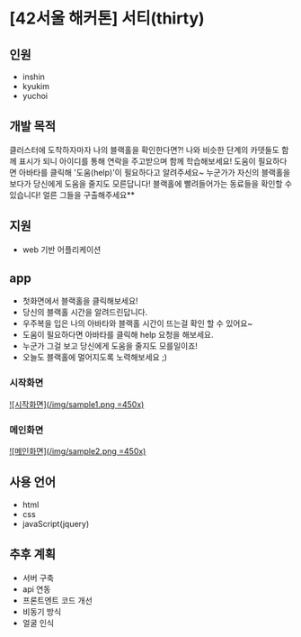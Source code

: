 # [42서울 해커톤] 서티(thirty)
## 인원
- inshin
- kyukim
- yuchoi

## 개발 목적
클러스터에 도착하자마자 나의 블랙홀을 확인한다면?! 나와 비슷한 단계의 카뎃들도 함께 표시가 되니 아이디를 통해 연락을 주고받으며 함께 학습해보세요! 도움이 필요하다면 아바타를 클릭해 '도움(help)'이 필요하다고 알려주세요~ 누군가가 자신의 블랙홀을 보다가 당신에게 도움을 줄지도 모른답니다! 블랙홀에 빨려들어가는 동료들을 확인할 수 있습니다! 얼른 그들을 구출해주세요**

## 지원
- web 기반 어플리케이션

## app
- 첫화면에서 블랙홀을 클릭해보세요!
- 당신의 블랙홀 시간을 알려드린답니다.
- 우주복을 입은 나의 아바타와 블랙홀 시간이 뜨는걸 확인 할 수 있어요~
- 도움이 필요하다면 아바타를 클릭해 help 요청을 해보세요.
- 누군가 그걸 보고 당신에게 도움을 줄지도 모를일이죠!
- 오늘도 블랙홀에 멀어지도록 노력해보세요 ;)

### 시작화면
[![시작화면](/img/sample1.png =450x)](https://42inshin.github.io/whos_the_next/)

### 메인화면
[![메인화면](/img/sample2.png =450x)](https://42inshin.github.io/whos_the_next/)


## 사용 언어
- html
- css
- javaScript(jquery)

## 추후 계획
- 서버 구축
- api 연동
- 프론트엔트 코드 개선
- 비동기 방식
- 얼굴 인식
